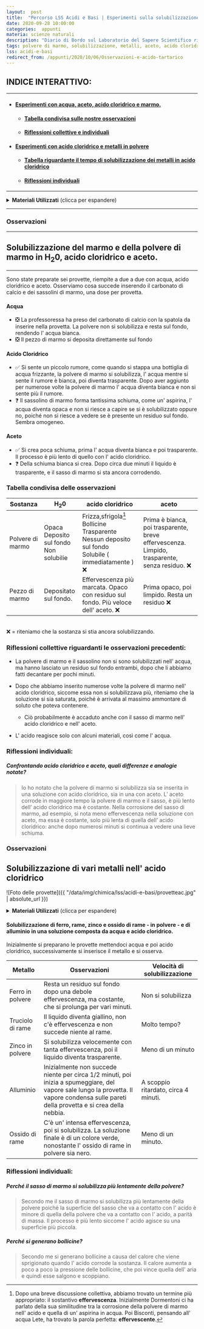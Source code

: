```yaml
---
layout:  post
title:  "Percorso LSS Acidi e Basi | Esperimenti sulla solubilizzazione di metalli e polvere di marmo con acido cloridrico, acqua e aceto "
date: 2020-09-28 10:00:00
categories:  appunti
materia: scienze naturali
description: "Diario di Bordo sul Laboratorio del Sapere Scientifico riguardante Acidi e Basi. Resoconto della seconda lezione, in cui proviamo a far solubilizzare carbonato di calcio in acqua, acido cloridrico e aceto. Successivamente osserviamo la solubilizzazione di metalli in polvere in una soluzione contenente acido cloridrico."
tags: polvere di marmo, solubilizzazione, metalli, aceto, acido cloridrico, lss
lss: acidi-e-basi
redirect_from: /appunti/2020/10/06/Osservazioni-e-acido-tartarico
---
```


<div class="nottoprint" markdown="1">


## INDICE INTERATTIVO:<a name="int"></a>
---
* #### [Esperimenti con acqua, aceto, acido cloridrico e marmo.](#eaaacm)
  * #### [Tabella condivisa sulle nostre osservazioni](#tcd)
  * #### [Riflessioni collettive e individuali](#dfo)
* #### [Esperimenti con acido cloridrico e metalli in polvere](#tmn)
  * #### [Tabella riguardante il tempo di solubilizzazione dei metalli in acido cloridrico](#tab)
  * #### [Riflessioni individuali](#rfi)
---


</div>

<details>
  <summary><b>Materiali Utilizzati</b> (clicca per espandere)</summary>
  
  • 2 provette con aceto bianco<br>
  • 2 provette con acqua<br>
  • 2 provette con acido cloridrico<br>
  • Sassolini di Marmo<br>
  • Carbonato di Calcio ( polvere di marmo )<br>
  • Guanti<br>
  • Spatola ( per inserire la polvere di marmo nelle provette )<br>

</details>

---

### Osservazioni

---

## Solubilizzazione del marmo e della polvere di marmo in H<sub>2</sub>0, acido cloridrico e aceto.<a name="eaaacm"></a>

---

Sono state preparate sei provette, riempite a due a due con acqua, acido cloridrico e aceto. Osserviamo cosa succede inserendo il carbonato di calcio e dei sassolini di marmo, una dose per provetta.


####  Acqua
- ❎ La professoressa ha preso del carbonato di calcio con la spatola da inserire nella provetta. La polvere non si solubilizza e resta sul fondo, rendendo l' acqua bianca.
- ❎ Il pezzo di marmo si deposita direttamente sul fondo

#### Acido Cloridrico
- ✅ Si sente un piccolo rumore, come quando si stappa una bottiglia di acqua frizzante, la polvere di marmo si solubilizza, l' acqua mentre si sente il rumore è bianca, poi diventa trasparente. Dopo aver aggiunto per numerose volte la polvere di marmo l' acqua diventa bianca e non si sente più il rumore.
- ❓ Il sassolino di marmo forma tantissima schiuma, come un' aspirina, l' acqua diventa opaca e non si riesce a capire se si è solubilizzato oppure no, poiché non si riesce a vedere se è presente un residuo sul fondo. Sembra omogeneo.


#### Aceto


- ✅ Si crea poca schiuma, prima l' acqua diventa bianca e poi trasparente. Il processo è più lento di quello con l' acido cloridrico.
- ❓ Della schiuma bianca si crea. Dopo circa due minuti il liquido è trasparente, e il sasso di marmo si sta ancora corrodendo.

### Tabella condivisa delle osservazioni<a name="tcd"></a>


|Sostanza|H<sub>2</sub>0|acido cloridrico|aceto|
|---|---|---|---|
Polvere di marmo|Opaca<br>Deposito sul fondo<br>Non solubilie|Frizza,sfrigola[^1]<br>Bollicine<br>Trasparente<br>Nessun deposito sul fondo<br>Solubile ( immediatamente ) ❌|Prima è bianca, poi trasparente, breve effervescenza. Limpido, trasparente, senza residuo. ❌
Pezzo di marmo|Depositato sul fondo.|Effervescenza più marcata. Opaco con residuo sul fondo. Più veloce dell' aceto. ❌|Prima opaco, poi limpido. Resta un residuo  ❌


[^1]: Dopo una breve discussione collettiva, abbiamo trovato un termine più appropriato: il sostantivo **effervescenza**. Inizialmente Dormentoni ci ha parlato della sua similitudine tra la corrosione della polvere di marmo nell' acido e quella di un' aspirina in acqua. Poi Bisconti, pensando all' acqua Lete, ha trovato la parola perfetta: **effervescente**.



<br> ❌ = riteniamo che la sostanza si stia ancora solubilizzando.

 
### Riflessioni collettive riguardanti le osservazioni precedenti:<a name="dfo"></a>


- La polvere di marmo e il sassolino non si sono solubilizzati nell' acqua, ma hanno lasciato un residuo sul fondo entrambi, dopo che li abbiamo fatti decantare per pochi minuti.

- Dopo che abbiamo inserito numerose volte la polvere di marmo nell' acido cloridrico, siccome essa non si solubilizzava più, riteniamo che la soluzione si sia saturata, poiché è arrivata al massimo ammontare di soluto che poteva contenere.
  - Ciò probabilmente è accaduto anche con il sasso di marmo nell' acido cloridrico e nell' aceto.
- L' acido reagisce solo con alcuni materiali, così come l' acqua.


### Riflessioni individuali:


##### Confrontando acido cloridrico e aceto, quali differenze e analogie notate?


> Io ho notato che la polvere di marmo si solubilizza sia se inserita in una soluzione con acido cloridrico, sia in una con aceto. L’ aceto corrode in maggiore tempo la polvere di marmo e il sasso, è più lento dell’ acido cloridrico ma è costante. Nella corrosione del sasso di marmo, ad esempio, si nota meno effervescenza nella soluzione con aceto, ma essa è costante, solo più lenta di quella dell’ acido cloridrico: anche dopo numerosi minuti si continua a vedere una lieve schiuma.

### Osservazioni<a name="tmn"></a>

## Solubilizzazione di vari metalli nell' acido cloridrico

![Foto delle provette]({{ "/data/img/chimica/lss/acidi-e-basi/provetteac.jpg" | absolute_url }})

<details>
  <summary><b>Materiali Utilizzati</b> (clicca per espandere)</summary>
  
  • 5 provette contenenti acido cloridrico e acqua<br>
  • Alluminio ( carta stagnola )<br>
  • Zinco in polvere<br>
  • Ferro in polvere<br>
  • Truciolo di rame<br>
  • Ossido di rame<br>
</details>
  
#### Solubilizzazione di ferro, rame, zinco e ossido di rame - in polvere - e di alluminio in una soluzione composta da acqua e acido cloridrico.<a name="tab"></a>

Inizialmente si preparano le provette mettendoci acqua e poi acido cloridrico, successivamente si inserisce il metallo e si osserva.


Metallo|Osservazioni|Velocità di solubilizzazione|
|---|---|---|
Ferro in polvere|Resta un residuo sul fondo dopo una debole effervescenza, ma costante, che si prolunga per vari minuti.|Non si solubilizza
Truciolo di rame|Il liquido diventa giallino, non c'è effervescenza e non succede niente al rame.| Molto tempo?
Zinco in polvere|Si solubilizza velocemente con tanta effervescenza, poi il liquido diventa trasparente.|Meno di un minuto
Alluminio|Inizialmente non succede niente per circa 1/2 minuti, poi inizia a spumeggiare, del vapore sale lungo la provetta. Il vapore condensa sulle pareti della provetta e si crea della nebbia.|A scoppio ritardato, circa 4 minuti.
Ossido di rame|C'è un' intensa effervescenza, poi si solubilizza. La soluzione finale è di un colore verde, nonostante l' ossido di rame in polvere sia nero.|Meno di un minuto.


### Riflessioni individuali:<a name="rfi"></a>


##### Perché il sasso di marmo si solubilizza più lentamente della polvere?

> Secondo me il sasso di marmo si solubilizza più lentamente della polvere poichè la superficie del sasso che va a contatto con l' acido è minore di quella della polvere che va a contatto con l' acido, a parità di massa. Il processo è più lento siccome l' acido agisce su una superficie più piccola.

##### Perché si generano bollicine?

> Secondo me si generano bollicine a causa del calore che viene sprigionato quando l' acido corrode la sostanza. Il calore aumenta a poco a poco la pressione delle bollicine, che poi vince quella dell' aria e quindi esse salgono e scoppiano.


